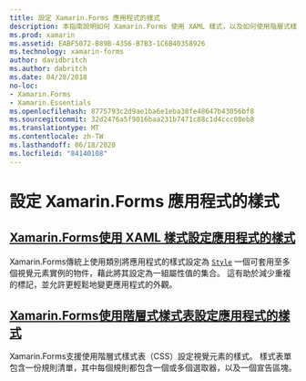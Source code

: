 ```yaml
---
title: 設定 Xamarin.Forms 應用程式的樣式
description: 本指南說明如何 Xamarin.Forms 使用 XAML 樣式，以及如何使用階層式樣式表來為應用程式樣式。
ms.prod: xamarin
ms.assetid: EABF5072-B89B-4356-B7B3-1C6B40358926
ms.technology: xamarin-forms
author: davidbritch
ms.author: dabritch
ms.date: 04/28/2018
no-loc:
- Xamarin.Forms
- Xamarin.Essentials
ms.openlocfilehash: 8775793c2d9ae1ba6e1eba38fe48647b43056bf8
ms.sourcegitcommit: 32d2476a5f9016baa231b7471c88c1d4ccc08eb8
ms.translationtype: MT
ms.contentlocale: zh-TW
ms.lasthandoff: 06/18/2020
ms.locfileid: "84140108"
---
```

# <a name="styling-xamarinforms-apps"></a>設定 Xamarin.Forms 應用程式的樣式

## <a name="styling-xamarinforms-apps-using-xaml-stylesxamlindexmd"></a>[Xamarin.Forms使用 XAML 樣式設定應用程式的樣式](xaml/index.md)

Xamarin.Forms傳統上使用類別將應用程式的樣式設定為 [`Style`](xref:Xamarin.Forms.Style) 一個可套用至多個視覺元素實例的物件，藉此將其設定為一組屬性值的集合。 這有助於減少重複的標記，並允許更輕鬆地變更應用程式的外觀。

## <a name="styling-xamarinforms-apps-using-cascading-style-sheetscssindexmd"></a>[Xamarin.Forms使用階層式樣式表設定應用程式的樣式](css/index.md)

Xamarin.Forms支援使用階層式樣式表（CSS）設定視覺元素的樣式。 樣式表單包含一份規則清單，其中每個規則都包含一個或多個選取器，以及一個宣告區塊。
